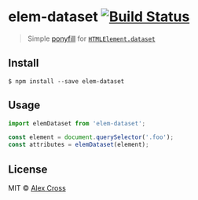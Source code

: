 # elem-dataset [![Build Status](https://travis-ci.org/awcross/elem-dataset.svg?branch=master)](https://travis-ci.org/awcross/elem-dataset)

> Simple [ponyfill](https://ponyfill.com) for [`HTMLElement.dataset`](https://developer.mozilla.org/en-US/docs/Web/API/HTMLElement/dataset)


## Install

```
$ npm install --save elem-dataset
```

## Usage

```js
import elemDataset from 'elem-dataset';

const element = document.querySelector('.foo');
const attributes = elemDataset(element);
```

## License

MIT © [Alex Cross](http://alexcross.io)
